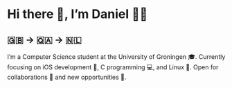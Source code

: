 # Hi there 👋, I’m Daniel 🧑‍💻
## 🇬🇧 -> 🇶🇦 -> 🇳🇱
 I’m a Computer Science student at the University of Groningen 🎓. Currently focusing on iOS development 📱, C programming 💻, and Linux 🐧. Open for collaborations 🤝 and new opportunities 💼.
